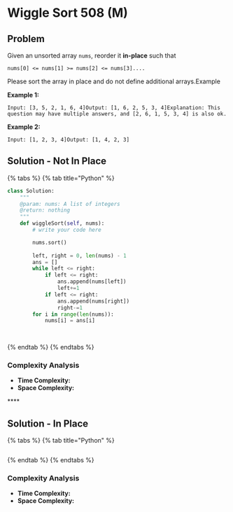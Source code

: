 # Wiggle Sort 508 \(M\)

## Problem

Given an unsorted array `nums`, reorder it **in-place** such that

```text
nums[0] <= nums[1] >= nums[2] <= nums[3]....
```

Please sort the array in place and do not define additional arrays.Example

**Example 1:**

```text
Input: [3, 5, 2, 1, 6, 4]Output: [1, 6, 2, 5, 3, 4]Explanation: This question may have multiple answers, and [2, 6, 1, 5, 3, 4] is also ok.
```

**Example 2:**

```text
Input: [1, 2, 3, 4]Output: [1, 4, 2, 3]
```

## Solution - Not In Place

{% tabs %}
{% tab title="Python" %}
```python
class Solution:
    """
    @param: nums: A list of integers
    @return: nothing
    """
    def wiggleSort(self, nums):
        # write your code here

        nums.sort()
        
        left, right = 0, len(nums) - 1
        ans = []
        while left <= right:
            if left <= right:
                ans.append(nums[left])
                left+=1
            if left <= right:
                ans.append(nums[right])
                right-=1
        for i in range(len(nums)):
            nums[i] = ans[i]
        
        
```
{% endtab %}
{% endtabs %}

### Complexity Analysis

* **Time Complexity:**
* **Space Complexity:**

\*\*\*\*

## Solution - In Place

{% tabs %}
{% tab title="Python" %}
```python

```
{% endtab %}
{% endtabs %}

### Complexity Analysis

* **Time Complexity:**
* **Space Complexity:**

